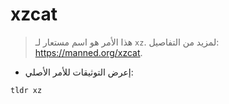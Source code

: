 # xzcat

> هذا الأمر هو اسم مستعار لـ `xz`.
> لمزيد من التفاصيل: <https://manned.org/xzcat>.

- إعرض التوثيقات للأمر الأصلي:

`tldr xz`
